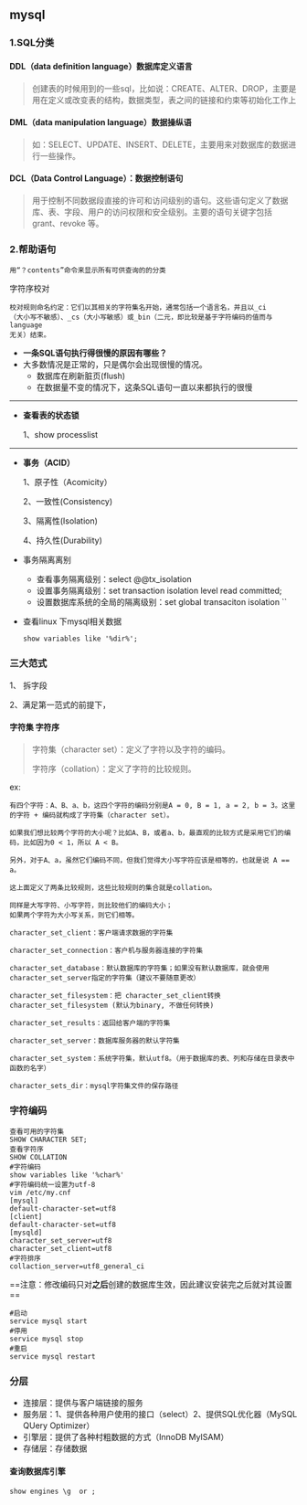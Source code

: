 ## mysql

### 1.SQL分类

 ####  DDL（data definition language）数据库定义语言

> 创建表的时候用到的一些sql，比如说：CREATE、ALTER、DROP，主要是用在定义或改变表的结构，数据类型，表之间的链接和约束等初始化工作上

#### DML（data manipulation language）数据操纵语

> 如：SELECT、UPDATE、INSERT、DELETE，主要用来对数据库的数据进行一些操作。

#### DCL（Data Control Language）：数据控制语句

> 用于控制不同数据段直接的许可和访问级别的语句。这些语句定义了数据库、表、字段、用户的访问权限和安全级别。主要的语句关键字包括 grant、revoke 等。

### 2.帮助语句

```mysql
用“？contents”命令来显示所有可供查询的的分类
```

字符序校对

```mysql
校对规则命名约定：它们以其相关的字符集名开始，通常包括一个语言名，并且以_ci
（大小写不敏感）、_cs（大小写敏感）或_bin（二元，即比较是基于字符编码的值而与language
无关）结束。
```



- **一条SQL语句执行得很慢的原因有哪些？**
- 大多数情况是正常的，只是偶尔会出现很慢的情况。
    - 数据库在刷新脏页(flush)
    - 在数据量不变的情况下，这条SQL语句一直以来都执行的很慢

---

- **查看表的状态锁**

  1、show processlist

---

- **事务（ACID）**

  1、原子性（Acomicity）

  2、一致性(Consistency)

  3、隔离性(Isolation)

  4、持久性(Durability)

- 事务隔离离别

  - 查看事务隔离级别：select @@tx_isolation
  - 设置事务隔离级别：set transaction isolation level read committed;
  - 设置数据库系统的全局的隔离级别：set global transaciton isolation ``
  
- 查看linux 下mysql相关数据

  ```shell
  show variables like '%dir%';
  ```


### 三大范式

1、 拆字段

2、满足第一范式的前提下，



#### 字符集 字符序

>字符集（character set）：定义了字符以及字符的编码。
>
>字符序（collation）：定义了字符的比较规则。

ex:

```
有四个字符：A、B、a、b，这四个字符的编码分别是A = 0, B = 1, a = 2, b = 3。这里的字符 + 编码就构成了字符集（character set）。

如果我们想比较两个字符的大小呢？比如A、B，或者a、b，最直观的比较方式是采用它们的编码，比如因为0 < 1，所以 A < B。

另外，对于A、a，虽然它们编码不同，但我们觉得大小写字符应该是相等的，也就是说 A == a。

这上面定义了两条比较规则，这些比较规则的集合就是collation。

同样是大写字符、小写字符，则比较他们的编码大小；
如果两个字符为大小写关系，则它们相等。
```

```
character_set_client：客户端请求数据的字符集

character_set_connection：客户机与服务器连接的字符集

character_set_database：默认数据库的字符集；如果没有默认数据库，就会使用 character_set_server指定的字符集（建议不要随意更改）

character_set_filesystem：把 character_set_client转换character_set_filesystem (默认为binary, 不做任何转换)

character_set_results：返回给客户端的字符集

character_set_server：数据库服务器的默认字符集

character_set_system：系统字符集，默认utf8。（用于数据库的表、列和存储在目录表中函数的名字）

character_sets_dir：mysql字符集文件的保存路径
```
### 字符编码
```mysql
查看可用的字符集
SHOW CHARACTER SET;
查看字符序
SHOW COLLATION
#字符编码
show variables like '%char%'
#字符编码统一设置为utf-8
vim /etc/my.cnf
[mysql]
default-character-set=utf8
[client]
default-character-set=utf8
[mysqld]
character_set_server=utf8
character_set_client=utf8
#字符排序
collaction_server=utf8_general_ci

```

==注意：修改编码只对**之后**创建的数据库生效，因此建议安装完之后就对其设置==

```shell
#启动
service mysql start
#停用
service mysql stop
#重启
service mysql restart
```

### 分层

+ 连接层：提供与客户端链接的服务
+ 服务层：1、提供各种用户使用的接口（select）2、提供SQL优化器（MySQL QUery Optimizer）
+ 引擎层：提供了各种村粗数据的方式（InnoDB MyISAM）
+ 存储层：存储数据

#### 查询数据库引擎

```mysql
show engines \g  or ;
```

